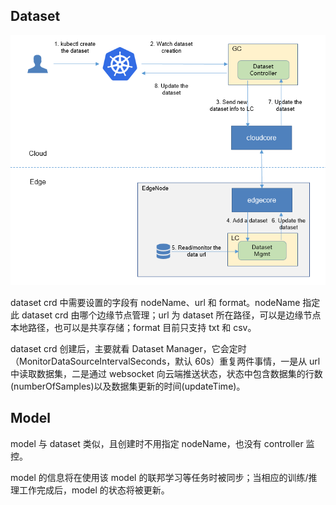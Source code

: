 ## Dataset

<div align=center>
<img src="sedna/image2020-11-11_12-4-27.png" style="zoom:100%;" />
</div>

dataset crd 中需要设置的字段有 nodeName、url 和 format。nodeName 指定此 dataset crd 由哪个边缘节点管理；url 为 dataset 所在路径，可以是边缘节点本地路径，也可以是共享存储；format 目前只支持 txt 和 csv。

dataset crd 创建后，主要就看 Dataset Manager，它会定时（MonitorDataSourceIntervalSeconds，默认 60s）重复两件事情，一是从 url 中读取数据集，二是通过 websocket 向云端推送状态，状态中包含数据集的行数(numberOfSamples)以及数据集更新的时间(updateTime)。

## Model

model 与 dataset 类似，且创建时不用指定 nodeName，也没有 controller 监控。

model 的信息将在使用该 model 的联邦学习等任务时被同步；当相应的训练/推理工作完成后，model 的状态将被更新。
